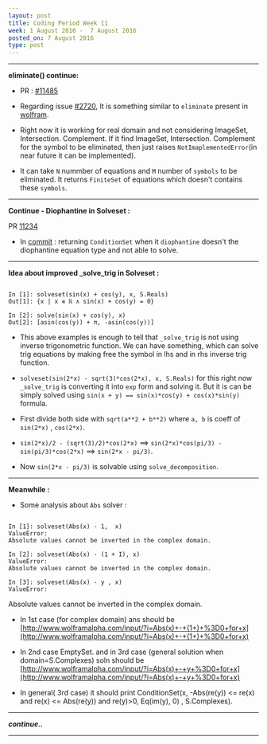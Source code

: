 ```yaml
---
layout: post
title: Coding Period Week 11
week: 1 August 2016 -  7 August 2016
posted_on: 7 August 2016
type: post
---
```


--------------------------------------------------------------------------------

**eliminate() continue:**

* PR : [#11485](https://github.com/sympy/sympy/pull/11485)

* Regarding issue [#2720](https://github.com/sympy/sympy/issues/2720), It is something similar to `eliminate` present in
[wolfram](http://reference.wolfram.com/mathematica/ref/Eliminate.html).

* Right now it is working for real domain and not considering ImageSet, Intersection. Complement. If it find ImageSet, Intersection. Complement
for the symbol to be eliminated, then just raises `NotImaplementedError`(in near future it can be implemented).

* It can take `N` nummber of equations and `M` number of `symbols` to be eliminated. It returns `FiniteSet` of equations which doesn't contains
these `symbols`.

--------------------------------------------------------------------------------

**Continue - Diophantine in Solveset :**

PR [11234](https://github.com/sympy/sympy/pull/11234)

* In [commit](https://github.com/sympy/sympy/pull/11234/commits/6bd9689d37647d6c28111097c433accc2127262e) : returning
`ConditionSet` when it `diophantine` doesn't the diophantine equation type and not able to solve.

--------------------------------------------------------------------------------

**Idea about improved _solve_trig in Solveset :**

```

In [1]: solveset(sin(x) + cos(y), x, S.Reals)
Out[1]: {x | x ∊ ℝ ∧ sin(x) + cos(y) = 0}

In [2]: solve(sin(x) + cos(y), x)
Out[2]: [asin(cos(y)) + π, -asin(cos(y))]

```

* This above examples is enough to tell that `_solve_trig` is not using inverse trigonometric function. We can have something, which can solve trig equations by making free the symbol in lhs and in rhs inverse trig function.

* `solveset(sin(2*x) - sqrt(3)*cos(2*x), x, S.Reals)` for this right now `_solve_trig` is converting it into `exp` form and solving it.
But it is can be simply solved using `sin(x + y) == sin(x)*cos(y) + cos(x)*sin(y)` formula.

* First divide both side with `sqrt(a**2 + b**2)` where `a, b` is coeff of `sin(2*x)` , `cos(2*x)`.

* `sin(2*x)/2 - (sqrt(3)/2)*cos(2*x)` ==> `sin(2*x)*cos(pi/3) - sin(pi/3)*cos(2*x)` ==> `sin(2*x - pi/3)`.

* Now `sin(2*x - pi/3)` is solvable using `solve_decomposition`.


--------------------------------------------------------------------------------

**Meanwhile :**

* Some analysis about `Abs` solver :

```

In [1]: solveset(Abs(x) - 1,  x)
ValueError:
Absolute values cannot be inverted in the complex domain.

In [2]: solveset(Abs(x) - (1 + I), x)
ValueError:
Absolute values cannot be inverted in the complex domain.

In [3]: solveset(Abs(x) - y , x)
ValueError:

```
Absolute values cannot be inverted in the complex domain.
- In 1st case (for complex domain) ans should be [http://www.wolframalpha.com/input/?i=Abs(x)+-+(1+)+%3D0+for+x](http://www.wolframalpha.com/input/?i=Abs(x)+-+(1+)+%3D0+for+x)

- In 2nd case EmptySet.
and in 3rd case (general solution when domain=S.Complexes) soln should be [http://www.wolframalpha.com/input/?i=Abs(x)+-+y+%3D0+for+x](http://www.wolframalpha.com/input/?i=Abs(x)+-+y+%3D0+for+x)

- In general( 3rd case) it should print
ConditionSet(x, -Abs(re(y)) <= re(x) and re(x) <= Abs(re(y)) and re(y)>0, Eq(im(y), 0) , S.Complexes).


--------------------------------------------------------------------------------

***continue..***

--------------------------------------------------------------------------------
